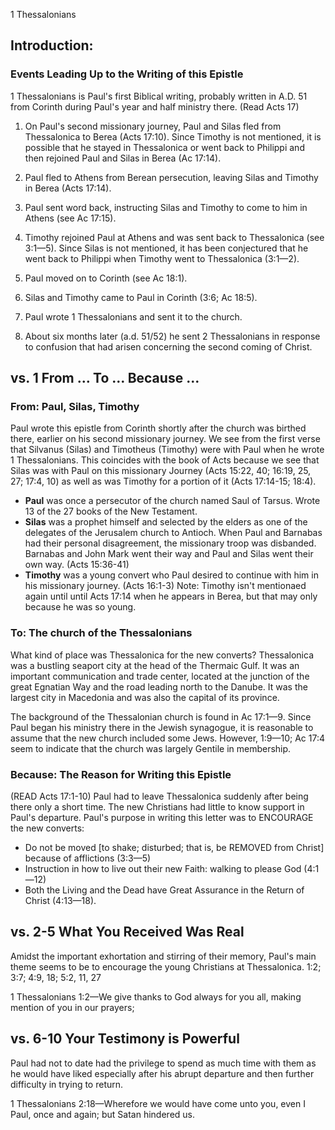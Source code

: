 1 Thessalonians

## Introduction: 

### Events Leading Up to the Writing of this Epistle

1 Thessalonians is Paul's first Biblical writing, probably written in A.D. 51 from Corinth during Paul's year and half ministry there. (Read Acts 17)

1. On Paul's second missionary journey, Paul and Silas fled from Thessalonica to Berea (Acts 17:10). Since Timothy is not mentioned, it is possible that he stayed in Thessalonica or went back to Philippi and then rejoined Paul and Silas in Berea (Ac 17:14).

2. Paul fled to Athens from Berean persecution, leaving Silas and Timothy in Berea (Acts 17:14).

3. Paul sent word back, instructing Silas and Timothy to come to him in Athens (see Ac 17:15).

4. Timothy rejoined Paul at Athens and was sent back to Thessalonica (see 3:1&mdash;5). Since Silas is not mentioned, it has been conjectured that he went back to Philippi when Timothy went to Thessalonica (3:1&mdash;2).

5. Paul moved on to Corinth (see Ac 18:1).

6. Silas and Timothy came to Paul in Corinth (3:6; Ac 18:5).

7. Paul wrote 1 Thessalonians and sent it to the church.

8. About six months later (a.d. 51/52) he sent 2 Thessalonians in response to confusion that had arisen concerning the second coming of Christ.

## vs. 1 From &hellip; To &hellip; Because &hellip;

### From: Paul, Silas, Timothy

Paul wrote this epistle from Corinth shortly after the church was birthed there, earlier on his second missionary journey. We see from the first verse that Silvanus (Silas) and Timotheus (Timothy) were with Paul when he wrote 1 Thessalonians. This coincides with the book of Acts because we see that Silas was with Paul on this missionary Journey (Acts 15:22, 40; 16:19, 25, 27; 17:4, 10) as well as was Timothy for a portion of it (Acts 17:14-15; 18:4).

- **Paul** was once a persecutor of the church named Saul of Tarsus. Wrote 13 of the 27 books of the New Testament.
- **Silas** was a prophet himself and selected by the elders as one of the delegates of the Jerusalem church to Antioch. When Paul and Barnabas had their personal disagreement, the missionary troop was disbanded. Barnabas and John Mark went their way and Paul and Silas went their own way. (Acts 15:36-41)
- **Timothy** was a young convert who Paul desired to continue with him in his missionary journey. (Acts 16:1-3) Note: Timothy isn't mentionaed again until until Acts 17:14 when he appears in Berea, but that may only because he was so young.

### To: The church of the Thessalonians

What kind of place was Thessalonica for the new converts? Thessalonica was a bustling seaport city at the head of the Thermaic Gulf. It was an important communication and trade center, located at the junction of the great Egnatian Way and the road leading north to the Danube. It was the largest city in Macedonia and was also the capital of its province.

The background of the Thessalonian church is found in Ac 17:1&mdash;9. Since Paul began his ministry there in the Jewish synagogue, it is reasonable to assume that the new church included some Jews. However, 1:9&mdash;10; Ac 17:4 seem to indicate that the church was largely Gentile in membership.

### Because: The Reason for Writing this Epistle

(READ Acts 17:1-10) Paul had to leave Thessalonica suddenly after being there only a short time. The new Christians had little to know support in Paul's departure. Paul&apos;s purpose in writing this letter was to ENCOURAGE the new converts: 
- Do not be moved [to shake; disturbed; that is, be REMOVED from Christ] because of afflictions (3:3&mdash;5)
- Instruction in how to live out their new Faith: walking to please God (4:1&mdash;12)
- Both the Living and the Dead have Great Assurance in the Return of Christ (4:13&mdash;18).

## vs. 2-5 What You Received Was Real

Amidst the important exhortation and stirring of their memory, Paul's main theme seems to be to encourage the young Christians at Thessalonica. 1:2; 3:7; 4:9, 18; 5:2, 11, 27

1 Thessalonians 1:2&mdash;We give thanks to God always for you all, making mention of you in our prayers;

## vs. 6-10 Your Testimony is Powerful

Paul had not to date had the privilege to spend as much time with them as he would have liked especially after his abrupt departure and then further difficulty in trying to return.

1 Thessalonians 2:18&mdash;Wherefore we would have come unto you, even I Paul, once and again; but Satan hindered us.